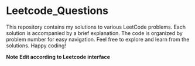 # Leetcode_Questions

This repository contains my solutions to various LeetCode problems. Each solution is accompanied by a brief explanation. The code is organized by problem number for easy navigation. Feel free to explore and learn from the solutions. Happy coding!


**Note**
**Edit according to Leetcode interface**
